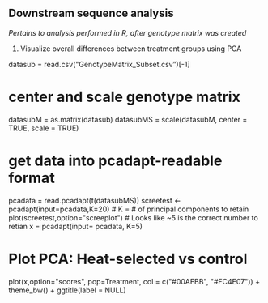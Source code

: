 ## Downstream sequence analysis
*Pertains to analysis performed in R, after genotype matrix was created*

1. Visualize overall differences between treatment groups using PCA 


datasub = read.csv("GenotypeMatrix_Subset.csv”)[-1]
# center and scale genotype matrix
datasubM = as.matrix(datasub)
datasubMS = scale(datasubM, center = TRUE, scale = TRUE)
# get data into pcadapt-readable format
pcadata = read.pcadapt(t(datasubMS)) 
screetest <- pcadapt(input=pcadata,K=20) # K = # of principal components to retain
plot(screetest,option="screeplot") # Looks like ~5 is the correct number to retian
x = pcadapt(input= pcadata, K=5)

# Plot PCA: Heat-selected vs control 
plot(x,option="scores", pop=Treatment, 
     col = c("#00AFBB",  "#FC4E07")) + theme_bw() + ggtitle(label = NULL)

